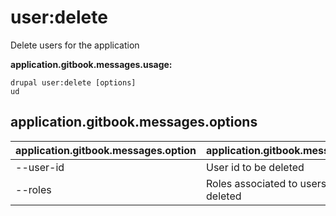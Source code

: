 # user:delete
Delete users for the application

**application.gitbook.messages.usage:**
```
drupal user:delete [options]
ud
```

## application.gitbook.messages.options
application.gitbook.messages.option | application.gitbook.messages.details
-------|-------------
--user-id | User id to be deleted
--roles | Roles associated to users to be deleted
